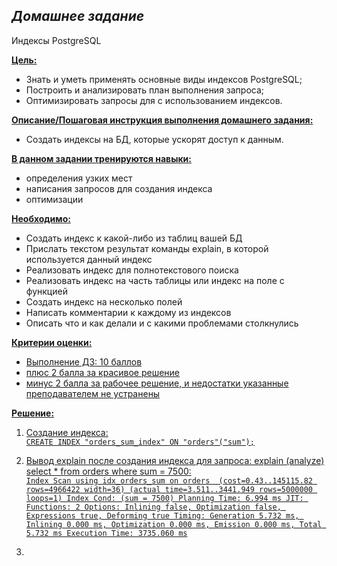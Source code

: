 ## *Домашнее задание*  
Индексы PostgreSQL

**<u>Цель:</u>**  
* Знать и уметь применять основные виды индексов PostgreSQL;  
* Построить и анализировать план выполнения запроса;  
* Оптимизировать запросы для с использованием индексов.  


**<u>Описание/Пошаговая инструкция выполнения домашнего задания:</u>**  
* Создать индексы на БД, которые ускорят доступ к данным.  

**<u>В данном задании тренируются навыки:</u>**  

* определения узких мест  
* написания запросов для создания индекса  
* оптимизации  

**<u>Необходимо:</u>**  

* Создать индекс к какой-либо из таблиц вашей БД  
* Прислать текстом результат команды explain,
в которой используется данный индекс  
* Реализовать индекс для полнотекстового поиска   
* Реализовать индекс на часть таблицы или индекс
на поле с функцией  
* Создать индекс на несколько полей  
* Написать комментарии к каждому из индексов  
* Описать что и как делали и с какими проблемами
столкнулись  

**<u>Критерии оценки:</n>**  

* Выполнение ДЗ: 10 баллов  
* плюс 2 балла за красивое решение    
* минус 2 балла за рабочее решение, и недостатки указанные преподавателем не устранены  

**<u>Решение:</u>**  

1. Создание индекса:  
    ``CREATE INDEX "orders_sum_index" ON "orders"("sum");``

2. Вывод explain после создания индекса для запроса: explain (analyze) select * from orders where sum = 7500:  
   ``Index Scan using idx_orders_sum on orders  (cost=0.43..145115.82 rows=4966422 width=36) (actual time=3.511..3441.949 rows=5000000 loops=1)
  Index Cond: (sum = 7500)
Planning Time: 6.994 ms
JIT:
  Functions: 2
  Options: Inlining false, Optimization false, Expressions true, Deforming true
  Timing: Generation 5.732 ms, Inlining 0.000 ms, Optimization 0.000 ms, Emission 0.000 ms, Total 5.732 ms
Execution Time: 3735.060 ms``

3. 
